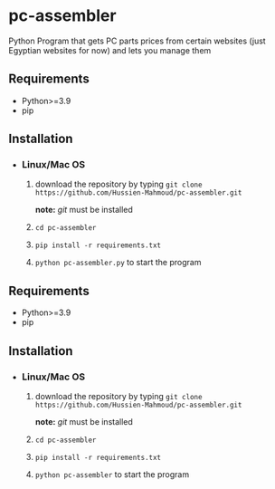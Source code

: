 # pc-assembler
Python Program that gets PC parts prices from certain websites (just Egyptian websites for now) and lets you manage them
## Requirements
- Python>=3.9
- pip

## Installation
- ### Linux/Mac OS
  1. download the repository by typing `git clone https://github.com/Hussien-Mahmoud/pc-assembler.git`

     **note:** _git_ must be installed
  2. `cd pc-assembler`
  3. `pip install -r requirements.txt`
  4. `python pc-assembler.py` to start the program
## Requirements
- Python>=3.9
- pip

## Installation
- ### Linux/Mac OS
  1. download the repository by typing `git clone https://github.com/Hussien-Mahmoud/pc-assembler.git`

     **note:** _git_ must be installed
  2. `cd pc-assembler`
  3. `pip install -r requirements.txt`
  4. `python pc-assembler` to start the program